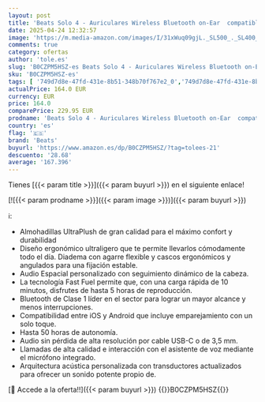 ```yaml
---
layout: post
title: 'Beats Solo 4 - Auriculares Wireless Bluetooth on-Ear  compatibles con Apple y Android  con hasta 50 Horas de batería - Azul Pizarra'
date: 2025-04-24 12:32:57
image: 'https://m.media-amazon.com/images/I/31xWuq09gjL._SL500_._SL400_.jpg'
comments: true
category: ofertas
author: 'tole.es'
slug: 'B0CZPM5HSZ-es Beats Solo 4 - Auriculares Wireless Bluetooth on-Ear...'
sku: 'B0CZPM5HSZ-es'
tags: [ '749d7d8e-47fd-431e-8b51-348b70f767e2_0','749d7d8e-47fd-431e-8b51-348b70f767e2_9801','Arborist Merchandising Root','Auriculares de oído abierto','Auriculares para equipo de audio','Auriculares y accesorios','Electrónica','Self Service','Special Features Stores','Wireless Category page - Wearables','apple','beats','🇪🇸', ]
actualPrice: 164.0 EUR
currency: EUR
price: 164.0
comparePrice: 229.95 EUR
prodname: 'Beats Solo 4 - Auriculares Wireless Bluetooth on-Ear  compatibles con Apple y Android  con hasta 50 Horas de batería - Azul Pizarra'
country: 'es'
flag: '🇪🇸'
brand: 'Beats'
buyurl: 'https://www.amazon.es/dp/B0CZPM5HSZ/?tag=tolees-21'
descuento: '28.68'
average: '167.396'
---
```


Tienes [{{< param title >}}]({{< param buyurl >}}) en el siguiente enlace!

[![{{< param prodname >}}]({{< param image >}})]({{< param buyurl >}})

ℹ️:

- Almohadillas UltraPlush de gran calidad para el máximo confort y durabilidad
- Diseño ergonómico ultraligero que te permite llevarlos cómodamente todo el día. Diadema con agarre flexible y cascos ergonómicos y angulados para una fijación estable.
- Audio Espacial personalizado con seguimiento dinámico de la cabeza.
- La tecnología Fast Fuel permite que, con una carga rápida de 10 minutos, disfrutes de hasta 5 horas de reproducción.
- Bluetooth de Clase 1 líder en el sector para lograr un mayor alcance y menos interrupciones.
- Compatibilidad entre iOS y Android que incluye emparejamiento con un solo toque.
- Hasta 50 horas de autonomía.
- Audio sin pérdida de alta resolución por cable USB-C o de 3,5 mm.
- Llamadas de alta calidad e interacción con el asistente de voz mediante el micrófono integrado.
- Arquitectura acústica personalizada con transductores actualizados para ofrecer un sonido potente propio de.

[🛒 Accede a la oferta!!]({{< param buyurl >}})
{{<world>}}B0CZPM5HSZ{{</world>}}

